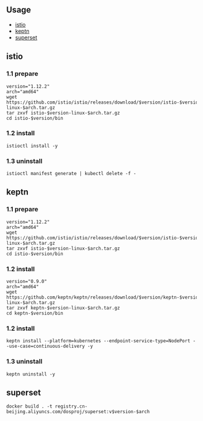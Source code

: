 ## Usage

- [istio](#istio)
- [keptn](#keptn)
- [superset](#superset)


## istio

### 1.1 prepare
```
version="1.12.2"
arch="amd64"
wget https://github.com/istio/istio/releases/download/$version/istio-$version-linux-$arch.tar.gz
tar zxvf istio-$version-linux-$arch.tar.gz
cd istio-$version/bin
```

### 1.2 install

```
istioctl install -y
```

### 1.3 uninstall

```
istioctl manifest generate | kubectl delete -f -
```

## keptn

### 1.1 prepare
```
version="1.12.2"
arch="amd64"
wget https://github.com/istio/istio/releases/download/$version/istio-$version-linux-$arch.tar.gz
tar zxvf istio-$version-linux-$arch.tar.gz
cd istio-$version/bin
```

### 1.2 install


```
version="0.9.0"
arch="amd64"
wget https://github.com/keptn/keptn/releases/download/$version/keptn-$version-linux-$arch.tar.gz
tar zxvf keptn-$version-linux-$arch.tar.gz
cd keptn-$version/bin
```

### 1.2 install

```
keptn install --platform=kubernetes --endpoint-service-type=NodePort --use-case=continuous-delivery -y
```

### 1.3 uninstall

```
keptn uninstall -y
```


## superset

```
docker build . -t registry.cn-beijing.aliyuncs.com/dosproj/superset:v$version-$arch
```
